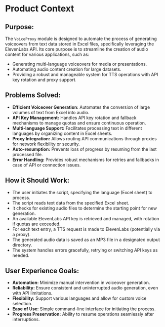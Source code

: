 # Product Context

## Purpose:
The `VoiceProxy` module is designed to automate the process of generating voiceovers from text data stored in Excel files, specifically leveraging the ElevenLabs API. Its core purpose is to streamline the creation of audio content for various applications, such as:
- Generating multi-language voiceovers for media or presentations.
- Automating audio content creation for large datasets.
- Providing a robust and manageable system for TTS operations with API key rotation and proxy support.

## Problems Solved:
- **Efficient Voiceover Generation:** Automates the conversion of large volumes of text from Excel into audio.
- **API Key Management:** Handles API key rotation and fallback mechanisms to manage quotas and ensure continuous operation.
- **Multi-language Support:** Facilitates processing text in different languages by organizing content in Excel sheets.
- **Proxy Integration:** Allows routing API communications through proxies for network flexibility or security.
- **Auto-resumption:** Prevents loss of progress by resuming from the last processed file.
- **Error Handling:** Provides robust mechanisms for retries and fallbacks in case of API or connection issues.

## How it Should Work:
- The user initiates the script, specifying the language (Excel sheet) to process.
- The script reads text data from the specified Excel sheet.
- It checks for existing audio files to determine the starting point for new generation.
- An available ElevenLabs API key is retrieved and managed, with rotation if quotas are exceeded.
- For each text entry, a TTS request is made to ElevenLabs (potentially via a proxy).
- The generated audio data is saved as an MP3 file in a designated output directory.
- The system handles errors gracefully, retrying or switching API keys as needed.

## User Experience Goals:
- **Automation:** Minimize manual intervention in voiceover generation.
- **Reliability:** Ensure consistent and uninterrupted audio generation, even with API limitations.
- **Flexibility:** Support various languages and allow for custom voice selection.
- **Ease of Use:** Simple command-line interface for initiating the process.
- **Progress Preservation:** Ability to resume operations seamlessly after interruptions.
